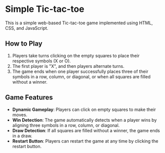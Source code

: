 # Simple Tic-tac-toe

This is a simple web-based Tic-tac-toe game implemented using HTML, CSS, and JavaScript.

## How to Play

1. Players take turns clicking on the empty squares to place their respective symbols (X or O).
2. The first player is "X", and then players alternate turns.
3. The game ends when one player successfully places three of their symbols in a row, column, or diagonal, or when all squares are filled without a winner.

## Game Features

- **Dynamic Gameplay**: Players can click on empty squares to make their moves.
- **Win Detection**: The game automatically detects when a player wins by aligning three symbols in a row, column, or diagonal.
- **Draw Detection**: If all squares are filled without a winner, the game ends in a draw.
- **Restart Button**: Players can restart the game at any time by clicking the restart button.
